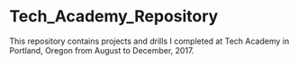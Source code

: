# Tech_Academy_Repository
This repository contains projects and drills I completed at Tech Academy in Portland, Oregon from August to December, 2017.
